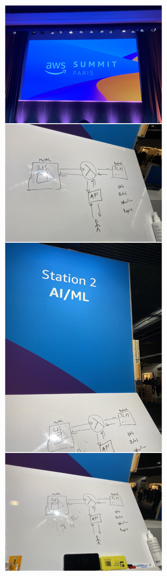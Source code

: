 ![IMG_7780.HEIC](Text2SQL/IMG_7780.jpg)
![IMG_7844.HEIC](Text2SQL/IMG_7844.jpg)
![IMG_7845.HEIC](Text2SQL/IMG_7845.jpg)
![IMG_7846.HEIC](Text2SQL/IMG_7846.jpg)
